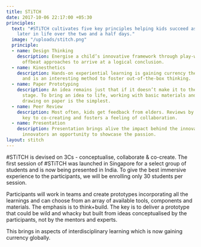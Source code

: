 ```yaml
---
title: STiTCH
date: 2017-10-06 22:17:00 +05:30
principles:
  text: "#STiTCH cultivates five key principles helping kids succeed as innovators
    later in life over the two and a half days."
  image: "/uploads/stitch.png"
  principle:
  - name: Design Thinking
    description: Energise a child’s innovative framework through play-way; taking
      offbeat approaches to arrive at a logical conclusion.
  - name: Kinesthetics
    description: Hands-on experiential learning is gaining currency the world over
      and is an interesting method to foster out-of-the-box thinking.
  - name: Paper Prototyping
    description: An idea remains just that if it doesn’t make it to the prototyping
      stage. To bring an idea to life, working with basic materials and observational
      drawing on paper is the simplest.
  - name: Peer Review
    description: Most often, kids get feedback from elders. Reviews by peers are however,
      key to co-creating and fosters a feeling of collaboration.
  - name: Presentation
    description: Presentation brings alive the impact behind the innovation and gives
      innovators an opportunity to showcase the passion.
layout: stitch
---
```


#STiTCH is devised on 3Cs - conceptualise, collaborate & co-create. The first session of #STiTCH was launched in Singapore for a select group of students and is now being presented in India. To give the best immersive experience to the participants, we will be enrolling only 30 students per session.

Participants will work in teams and create prototypes incorporating all the learnings and can choose from an array of available tools, components and materials. The emphasis is to think+build. The key is to deliver a prototype that could be wild and whacky but built from ideas conceptualised by the participants, not by the mentors and experts.

This brings in aspects of interdisciplinary learning which is now gaining currency globally.